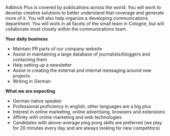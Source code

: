 Adblock Plus is covered by publications across the world. You will work to develop creative solutions to better understand that coverage and generate more of it. You will also help organize a developing communications department. You will work in all facets of the small team in Cologne, but will collaborate most closely within the communications team.

**Your daily business**

- Maintain PR parts of our company website
- Assist in maintaining a large database of journalists/bloggers and contacting them
- Help setting up a newsletter
- Assist in creating the external and internal messaging around new projects
- Writing in German

**What we are expecting**

- German native speaker
- Professional proficiency in english, other languages are a big plus 
- Interest in online marketing, online advertising, browsers and extensions 
- Affinity with online marketing and web technologies
- Candidates with above-average ping pong skills are preferred (we play for 20 minutes every day and are always looking for new competitors)
